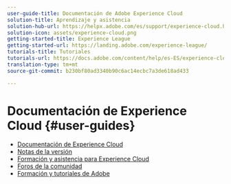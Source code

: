 ```yaml
---
user-guide-title: Documentación de Adobe Experience Cloud
solution-title: Aprendizaje y asistencia
solution-hub-url: https://helpx.adobe.com/es/support/experience-cloud.html
solution-icon: assets/experience-cloud.png
getting-started-title: Experience League
getting-started-url: https://landing.adobe.com/experience-league/
tutorials-title: Tutoriales
tutorials-url: https://docs.adobe.com/content/help/es-ES/experience-cloud/tutorials/home.html
translation-type: tm+mt
source-git-commit: b230bf80ad3340b90c6ac14ecbc7a3de618ad433

---
```



# Documentación de Experience Cloud {#user-guides}

+ [Documentación de Experience Cloud](home.md)
+ [Notas de la versión](https://docs.adobe.com/content/help/es-ES/release-notes/experience-cloud/current.html)
+ [Formación y asistencia para Experience Cloud](https://helpx.adobe.com/es/support/experience-cloud.html)
+ [Foros de la comunidad](https://forums.adobe.com/community/experience-cloud/)
+ [Formación y tutoriales de Adobe](https://helpx.adobe.com/es/learning.html?promoid=KAUDK)

<!--
+ [About Moving to Experience League](/help/landing-user-guides/experience-league-preview.md)
-->